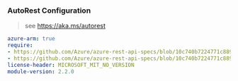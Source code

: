 ### AutoRest Configuration

> see https://aka.ms/autorest

``` yaml
azure-arm: true
require:
- https://github.com/Azure/azure-rest-api-specs/blob/10c740b7224771c889cfb92f128168f5a0568c26/specification/web/resource-manager/readme.md
- https://github.com/Azure/azure-rest-api-specs/blob/10c740b7224771c889cfb92f128168f5a0568c26/specification/web/resource-manager/readme.go.md
license-header: MICROSOFT_MIT_NO_VERSION
module-version: 2.2.0

```